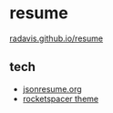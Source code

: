 # resume

[radavis.github.io/resume](https://radavis.github.io/resume)

## tech

- [jsonresume.org](https://jsonresume.org)
- [rocketspacer theme](https://github.com/rocketspacer/jsonresume-theme-rocketspacer)